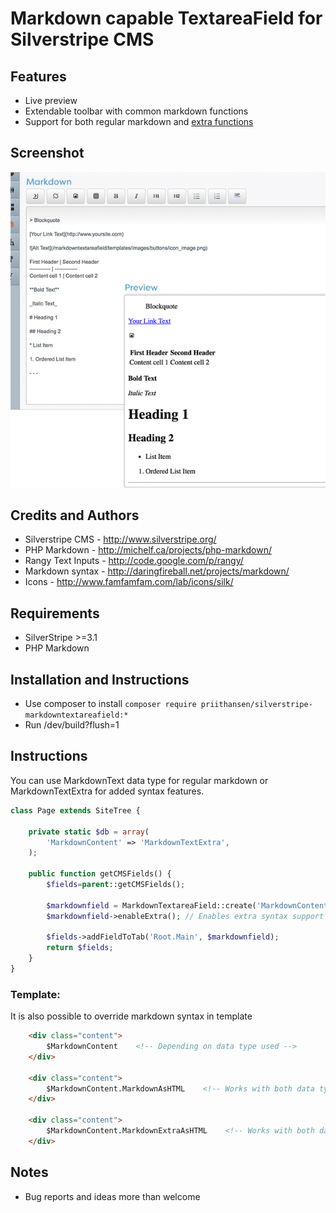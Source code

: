 # Markdown capable TextareaField for Silverstripe CMS

## Features
 * Live preview
 * Extendable toolbar with common markdown functions
 * Support for both regular markdown and [extra functions](http://michelf.ca/projects/php-markdown/extra)

## Screenshot

![Alt text](/templates/images/screenshot.png?raw=true)

## Credits and Authors

 * Silverstripe CMS - <http://www.silverstripe.org/>
 * PHP Markdown - <http://michelf.ca/projects/php-markdown/>
 * Rangy Text Inputs - <http://code.google.com/p/rangy/>
 * Markdown syntax - <http://daringfireball.net/projects/markdown/>
 * Icons - <http://www.famfamfam.com/lab/icons/silk/>

## Requirements

 * SilverStripe >=3.1
 * PHP Markdown

## Installation and Instructions
 
 * Use composer to install `composer require priithansen/silverstripe-markdowntextareafield:*`
 * Run /dev/build?flush=1

## Instructions

You can use MarkdownText data type for regular markdown or MarkdownTextExtra for added syntax features.

```php
class Page extends SiteTree {

    private static $db = array(
        'MarkdownContent' => 'MarkdownTextExtra',
    );

    public function getCMSFields() {
        $fields=parent::getCMSFields();

        $markdownfield = MarkdownTextareaField::create('MarkdownContent')
        $markdownfield->enableExtra(); // Enables extra syntax support for live preview.

        $fields->addFieldToTab('Root.Main', $markdownfield);        
        return $fields;
    }
}
```

### Template:

It is also possible to override markdown syntax in template

```html
    <div class="content">
        $MarkdownContent    <!-- Depending on data type used -->
    </div>

    <div class="content">
        $MarkdownContent.MarkdownAsHTML    <!-- Works with both data types, regular markdown -->
    </div>
    
    <div class="content">
        $MarkdownContent.MarkdownExtraAsHTML    <!-- Works with both data types, extended syntax -->
    </div>
```

## Notes

 * Bug reports and ideas more than welcome